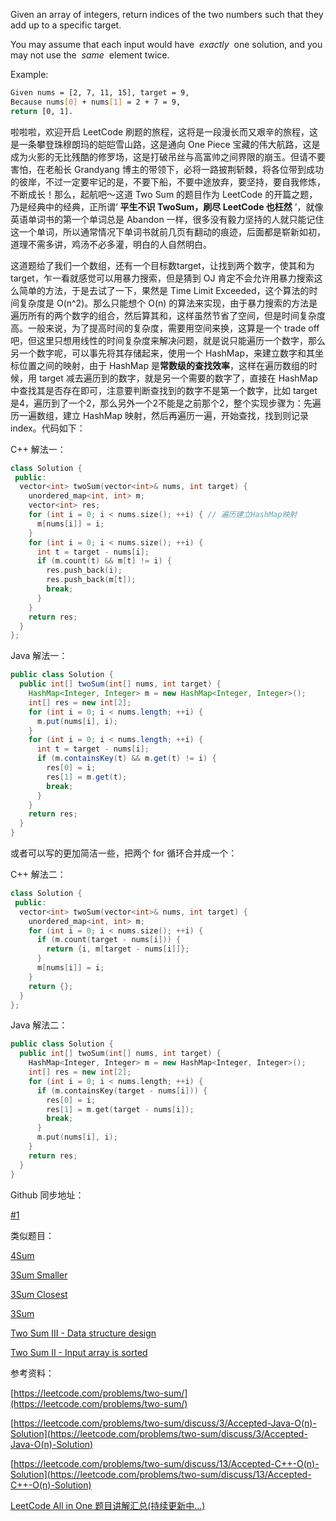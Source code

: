 Given an array of integers, return indices of the two numbers such that they add up to a specific target.

You may assume that each input would have  _exactly_  one solution, and you may not use the  _same_  element twice.

Example:

```bash
Given nums = [2, 7, 11, 15], target = 9,
Because nums[0] + nums[1] = 2 + 7 = 9,
return [0, 1].
```

啦啦啦，欢迎开启 LeetCode 刷题的旅程，这将是一段漫长而又艰辛的旅程，这是一条攀登珠穆朗玛的皑皑雪山路，这是通向 One Piece 宝藏的伟大航路，这是成为火影的无比残酷的修罗场，这是打破吊丝与高富帅之间界限的崩玉。但请不要害怕，在老船长 Grandyang 博主的带领下，必将一路披荆斩棘，将各位带到成功的彼岸，不过一定要牢记的是，不要下船，不要中途放弃，要坚持，要自我修炼，不断成长！那么，起航吧～这道 Two Sum 的题目作为 LeetCode 的开篇之题，乃是经典中的经典，正所谓‘ **平生不识 TwoSum，刷尽 LeetCode 也枉然** ’，就像英语单词书的第一个单词总是 Abandon 一样，很多没有毅力坚持的人就只能记住这一个单词，所以通常情况下单词书就前几页有翻动的痕迹，后面都是崭新如初，道理不需多讲，鸡汤不必多灌，明白的人自然明白。

这道题给了我们一个数组，还有一个目标数target，让找到两个数字，使其和为 target，乍一看就感觉可以用暴力搜索，但是猜到 OJ 肯定不会允许用暴力搜索这么简单的方法，于是去试了一下，果然是 Time Limit Exceeded，这个算法的时间复杂度是 O(n^2)。那么只能想个 O(n) 的算法来实现，由于暴力搜索的方法是遍历所有的两个数字的组合，然后算其和，这样虽然节省了空间，但是时间复杂度高。一般来说，为了提高时间的复杂度，需要用空间来换，这算是一个 trade off 吧，但这里只想用线性的时间复杂度来解决问题，就是说只能遍历一个数字，那么另一个数字呢，可以事先将其存储起来，使用一个 HashMap，来建立数字和其坐标位置之间的映射，由于 HashMap 是**常数级的查找效率**，这样在遍历数组的时候，用 target 减去遍历到的数字，就是另一个需要的数字了，直接在 HashMap 中查找其是否存在即可，注意要判断查找到的数字不是第一个数字，比如 target 是4，遍历到了一个2，那么另外一个2不能是之前那个2，整个实现步骤为：先遍历一遍数组，建立 HashMap 映射，然后再遍历一遍，开始查找，找到则记录 index。代码如下：

C++ 解法一：

```cpp
class Solution {
 public:
  vector<int> twoSum(vector<int>& nums, int target) {
    unordered_map<int, int> m;
    vector<int> res;
    for (int i = 0; i < nums.size(); ++i) { // 遍历建立HashMap映射
      m[nums[i]] = i;
    }
    for (int i = 0; i < nums.size(); ++i) {
      int t = target - nums[i];
      if (m.count(t) && m[t] != i) {
        res.push_back(i);
        res.push_back(m[t]);
        break;
      }
    }
    return res;
  }
};
```

Java 解法一：

```java
public class Solution {
  public int[] twoSum(int[] nums, int target) {
    HashMap<Integer, Integer> m = new HashMap<Integer, Integer>();
    int[] res = new int[2];
    for (int i = 0; i < nums.length; ++i) {
      m.put(nums[i], i);
    }
    for (int i = 0; i < nums.length; ++i) {
      int t = target - nums[i];
      if (m.containsKey(t) && m.get(t) != i) {
        res[0] = i;
        res[1] = m.get(t);
        break;
      }
    }
    return res;
  }
}
```

或者可以写的更加简洁一些，把两个 for 循环合并成一个：

C++ 解法二：

```cpp
class Solution {
 public:
  vector<int> twoSum(vector<int>& nums, int target) {
    unordered_map<int, int> m;
    for (int i = 0; i < nums.size(); ++i) {
      if (m.count(target - nums[i])) {
        return {i, m[target - nums[i]]};
      }
      m[nums[i]] = i;
    }
    return {};
  }
};
```

Java 解法二：

```cpp
public class Solution {
  public int[] twoSum(int[] nums, int target) {
    HashMap<Integer, Integer> m = new HashMap<Integer, Integer>();
    int[] res = new int[2];
    for (int i = 0; i < nums.length; ++i) {
      if (m.containsKey(target - nums[i])) {
        res[0] = i;
        res[1] = m.get(target - nums[i]);
        break;
      }
      m.put(nums[i], i);
    }
    return res;
  }
}
```

Github 同步地址：

[#1](https://github.com/grandyang/leetcode/issues/1)

类似题目：

[4Sum](http://www.cnblogs.com/grandyang/p/4515925.html)

[3Sum Smaller](http://www.cnblogs.com/grandyang/p/5235086.html)

[3Sum Closest](http://www.cnblogs.com/grandyang/p/4510984.html)

[3Sum](http://www.cnblogs.com/grandyang/p/4481576.html)

[Two Sum III - Data structure design](http://www.cnblogs.com/grandyang/p/5184143.html)

[Two Sum II - Input array is sorted](http://www.cnblogs.com/grandyang/p/5185815.html)

参考资料：

[https://leetcode.com/problems/two-sum/](https://leetcode.com/problems/two-sum/)

[](https://leetcode.com/problems/two-sum/discuss/3/Accepted-Java-O(n)-Solution)[https://leetcode.com/problems/two-sum/discuss/3/Accepted-Java-O(n)-Solution](https://leetcode.com/problems/two-sum/discuss/3/Accepted-Java-O(n)-Solution)

[](https://leetcode.com/problems/two-sum/discuss/13/Accepted-C++-O(n)-Solution)[https://leetcode.com/problems/two-sum/discuss/13/Accepted-C++-O(n)-Solution](https://leetcode.com/problems/two-sum/discuss/13/Accepted-C++-O(n)-Solution)

[LeetCode All in One 题目讲解汇总(持续更新中...)](http://www.cnblogs.com/grandyang/p/4606334.html)